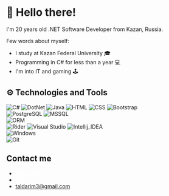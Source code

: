 # 👋 Hello there! 

I'm 20 years old .NET Software Developer from Kazan, Russia.

Few words about myself:

  - I study at Kazan Federal University 🎓
  - Programming in C# for less than a year 💻
  - I'm into IT and gaming 🕹
  
 ## ⚙ Technologies and Tools
![C#](https://img.shields.io/badge/Code-CSharp-informational?style=flat-square&logo=csharp&logoColor=white&color=4169E1)
![DotNet](https://img.shields.io/badge/Code-.NET-informational?style=flat-square&logo=dotnet&logoColor=white&color=4169E1)
![Java](https://img.shields.io/badge/Code-Java-informational?style=flat-square&logo=java&logoColor=white&color=4169E1)
![HTML](https://img.shields.io/badge/Code-HTML-informational?style=flat-square&logo=html5&logoColor=white&color=4169E1)
![CSS](https://img.shields.io/badge/Code-CSS-informational?style=flat-square&logo=css3&logoColor=white&color=4169E1)
![Bootstrap](https://img.shields.io/badge/Code-BootStrap-informational?style=flat-square&logo=bootstrap&logoColor=white&color=4169E1)
<br>
![PostgreSQL](https://img.shields.io/badge/DB-PostgreSQL-informational?style=flat-square&logo=postgresql&logoColor=white&color=AFEEEE)
![MSSQL](https://img.shields.io/badge/DB-MSSQL-informational?style=flat-square&logo=Microsoft-SQL-Server&logoColor=white&color=AFEEEE)
<br>
![ORM](https://img.shields.io/badge/ORM-EntityFramework-informational?style=flat-square&logo=entityframework&logoColor=white&color=FF61F6)
<br>
![Rider](https://img.shields.io/badge/Editor-Rider-informational?style=flat-square&logo=rider&logoColor=white&color=FF9E0F)
![Visual Studio](https://img.shields.io/badge/Editor-Visual_Studio-informational?style=flat-square&logo=visual-studio&logoColor=white&color=FF9E0F)
![Intellij_IDEA](https://img.shields.io/badge/Editor-IntelliJ_IDEA-informational?style=flat-square&logo=intellij-idea&logoColor=white&color=FF9E0F)
<br>
![Windows](https://img.shields.io/badge/OS-Windows-informational?style=flat-square&logo=windows&logoColor=white&color=FECC00)
<br>
![Git](https://img.shields.io/badge/Tools-Git-informational?style=flat-square&logo=Git&logoColor=white&color=C0C0C0)


## Contact me
* <a style="color: white" href="https://t.me/agonend">Telegram</a>
* <a style="color: white" href="https://vk.com/id314701878">VK</a>
* taldarim3@gmail.com
